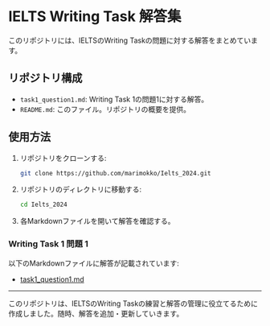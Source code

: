 # IELTS Writing Task 解答集

このリポジトリには、IELTSのWriting Taskの問題に対する解答をまとめています。

## リポジトリ構成

- `task1_question1.md`: Writing Task 1の問題1に対する解答。
- `README.md`: このファイル。リポジトリの概要を提供。

## 使用方法

1. リポジトリをクローンする:
    ```sh
    git clone https://github.com/marimokko/Ielts_2024.git
    ```
2. リポジトリのディレクトリに移動する:
    ```sh
    cd Ielts_2024
    ```
3. 各Markdownファイルを開いて解答を確認する。

### Writing Task 1 問題 1

以下のMarkdownファイルに解答が記載されています:
- [task1_question1.md](./task1_question1.md)

---

このリポジトリは、IELTSのWriting Taskの練習と解答の管理に役立てるために作成しました。随時、解答を追加・更新していきます。
